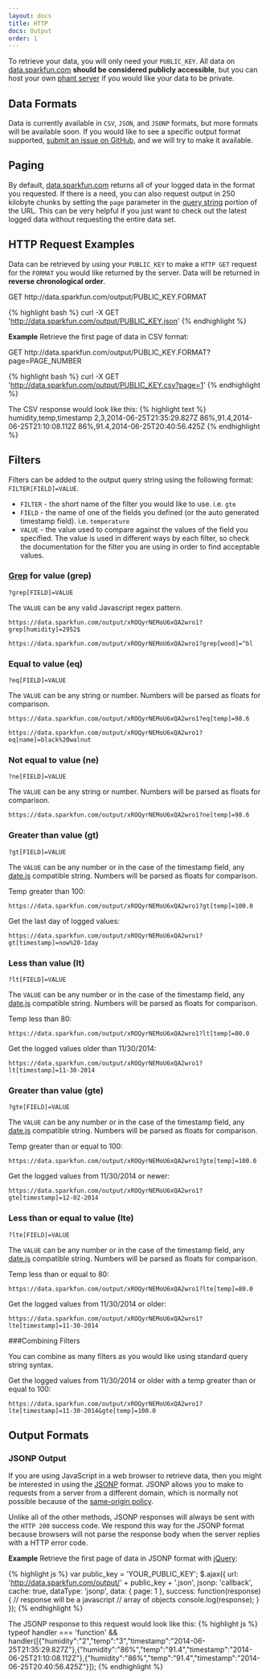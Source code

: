 ```yaml
---
layout: docs
title: HTTP
docs: Output
order: 1
---
```


To retrieve your data, you will only need your `PUBLIC_KEY`.  All data on [data.sparkfun.com](https://data.sparkfun.com)
**should be considered publicly accessible**, but you can host your own [phant server](https://github.com/sparkfun/phant)
if you would like your data to be private.

## Data Formats
Data is currently available in `CSV`, `JSON`, and `JSONP` formats, but more formats will be available soon.  If you
would like to see a specific output format supported, [submit an issue on GitHub](https://github.com/sparkfun/phant/issues),
and we will try to make it available.

## Paging
By default, [data.sparkfun.com](https://data.sparkfun.com) returns all of your logged data in the format you requested.
If there is a need, you can also request output in 250 kilobyte chunks by setting the `page` parameter in the
[query string](http://en.wikipedia.org/wiki/Query_string) portion of the URL.  This can be very helpful if you just
want to check out the latest logged data without requesting the entire data set.

## HTTP Request Examples
Data can be retrieved by using your `PUBLIC_KEY` to make a `HTTP GET` request for the `FORMAT` you would like
returned by the server.  Data will be returned in **reverse chronological order**.

<div class="url">
  <span class="method GET">GET</span>
  http://data.sparkfun.com/output/PUBLIC_KEY.FORMAT
</div>

{% highlight bash %}
curl -X GET 'http://data.sparkfun.com/output/PUBLIC_KEY.json'
{% endhighlight %}

**Example** Retrieve the first page of data in CSV format:

<div class="url">
  <span class="method GET">GET</span>
  http://data.sparkfun.com/output/PUBLIC_KEY.FORMAT?page=PAGE_NUMBER
</div>

{% highlight bash %}
curl -X GET 'http://data.sparkfun.com/output/PUBLIC_KEY.csv?page=1'
{% endhighlight %}

The CSV response would look like this:
{% highlight text %}
humidity,temp,timestamp
2,3,2014-06-25T21:35:29.827Z
86%,91.4,2014-06-25T21:10:08.112Z
86%,91.4,2014-06-25T20:40:56.425Z
{% endhighlight %}

## Filters
Filters can be added to the output query string using the following format: `FILTER[FIELD]=VALUE`.

* `FILTER` - the short name of the filter you would like to use. i.e. `gte`
* `FIELD` - the name of one of the fields you defined (or the auto generated timestamp field). i.e. `temperature`
* `VALUE` - the value used to compare against the values of the field you specified.  The value is used in different ways
by each filter, so check the documentation for the filter you are using in order to find acceptable values.

### [Grep](http://en.wikipedia.org/wiki/Grep) for value (grep)

```
?grep[FIELD]=VALUE
```

The `VALUE` can be any valid Javascript regex pattern.

```
https://data.sparkfun.com/output/xROQyrNEMoU6xQA2wro1?grep[humidity]=2952$
```
```
https://data.sparkfun.com/output/xROQyrNEMoU6xQA2wro1?grep[wood]=^bl
```

### Equal to value (eq)

```
?eq[FIELD]=VALUE
```

The `VALUE` can be any string or number. Numbers will be parsed as floats for comparison.

```
https://data.sparkfun.com/output/xROQyrNEMoU6xQA2wro1?eq[temp]=98.6
```
```
https://data.sparkfun.com/output/xROQyrNEMoU6xQA2wro1?eq[name]=black%20walnut
```

### Not equal to value (ne)

```
?ne[FIELD]=VALUE
```

The `VALUE` can be any string or number. Numbers will be parsed as floats for comparison.

```
https://data.sparkfun.com/output/xROQyrNEMoU6xQA2wro1?ne[temp]=98.6
```

### Greater than value (gt)

```
?gt[FIELD]=VALUE
```

The `VALUE` can be any number or in the case of the timestamp field,
any [date.js](http://www.datejs.com/) compatible string. Numbers will be
parsed as floats for comparison.

Temp greater than 100:
```
https://data.sparkfun.com/output/xROQyrNEMoU6xQA2wro1?gt[temp]=100.0
```

Get the last day of logged values:
```
https://data.sparkfun.com/output/xROQyrNEMoU6xQA2wro1?gt[timestamp]=now%20-1day
```

### Less than value (lt)

```
?lt[FIELD]=VALUE
```

The `VALUE` can be any number or in the case of the timestamp field,
any [date.js](http://www.datejs.com/) compatible string. Numbers will be
parsed as floats for comparison.

Temp less than 80:
```
https://data.sparkfun.com/output/xROQyrNEMoU6xQA2wro1?lt[temp]=80.0
```

Get the logged values older than 11/30/2014:
```
https://data.sparkfun.com/output/xROQyrNEMoU6xQA2wro1?lt[timestamp]=11-30-2014
```

### Greater than value (gte)

```
?gte[FIELD]=VALUE
```

The `VALUE` can be any number or in the case of the timestamp field,
any [date.js](http://www.datejs.com/) compatible string. Numbers will be
parsed as floats for comparison.

Temp greater than or equal to 100:
```
https://data.sparkfun.com/output/xROQyrNEMoU6xQA2wro1?gte[temp]=100.0
```

Get the logged values from 11/30/2014 or newer:
```
https://data.sparkfun.com/output/xROQyrNEMoU6xQA2wro1?gte[timestamp]=12-02-2014
```

### Less than or equal to value (lte)

```
?lte[FIELD]=VALUE
```

The `VALUE` can be any number or in the case of the timestamp field,
any [date.js](http://www.datejs.com/) compatible string. Numbers will be
parsed as floats for comparison.

Temp less than or equal to 80:
```
https://data.sparkfun.com/output/xROQyrNEMoU6xQA2wro1?lte[temp]=80.0
```

Get the logged values from 11/30/2014 or older:
```
https://data.sparkfun.com/output/xROQyrNEMoU6xQA2wro1?lte[timestamp]=11-30-2014
```

###Combining Filters

You can combine as many filters as you would like using standard query string syntax.


Get the logged values from 11/30/2014 or older with a temp greater than or equal to 100:
```
https://data.sparkfun.com/output/xROQyrNEMoU6xQA2wro1?lte[timestamp]=11-30-2014&gte[temp]=100.0
```



## Output Formats

### JSONP Output
If you are using JavaScript in a web browser to retrieve data, then you might be interested in using the
[JSONP](http://en.wikipedia.org/wiki/JSONP) format.  JSONP allows you to make to requests from a server
from a different domain, which is normally not possible because of the
[same-origin policy](http://en.wikipedia.org/wiki/Same-origin_policy).

Unlike all of the other methods, JSONP responses will always be sent with the `HTTP 200` success code.  We respond
this way for the JSONP format because browsers will not parse the response body when the server replies with a HTTP error code.

**Example** Retrieve the first page of data in JSONP format with [jQuery](http://jquery.com):

{% highlight js %}
var public_key = 'YOUR_PUBLIC_KEY';
 $.ajax({
   url: 'http://data.sparkfun.com/output/' + public_key + '.json',
   jsonp: 'callback',
   cache: true,
   dataType: 'jsonp',
   data: {
     page: 1
   },
   success: function(response) {
     // response will be a javascript
     // array of objects
     console.log(response);
   }
 });
{% endhighlight %}

The JSONP response to this request would look like this:
{% highlight js %}
typeof handler === 'function' && handler([{"humidity":"2","temp":"3","timestamp":"2014-06-25T21:35:29.827Z"},{"humidity":"86%","temp":"91.4","timestamp":"2014-06-25T21:10:08.112Z"},{"humidity":"86%","temp":"91.4","timestamp":"2014-06-25T20:40:56.425Z"}]);
{% endhighlight %}

